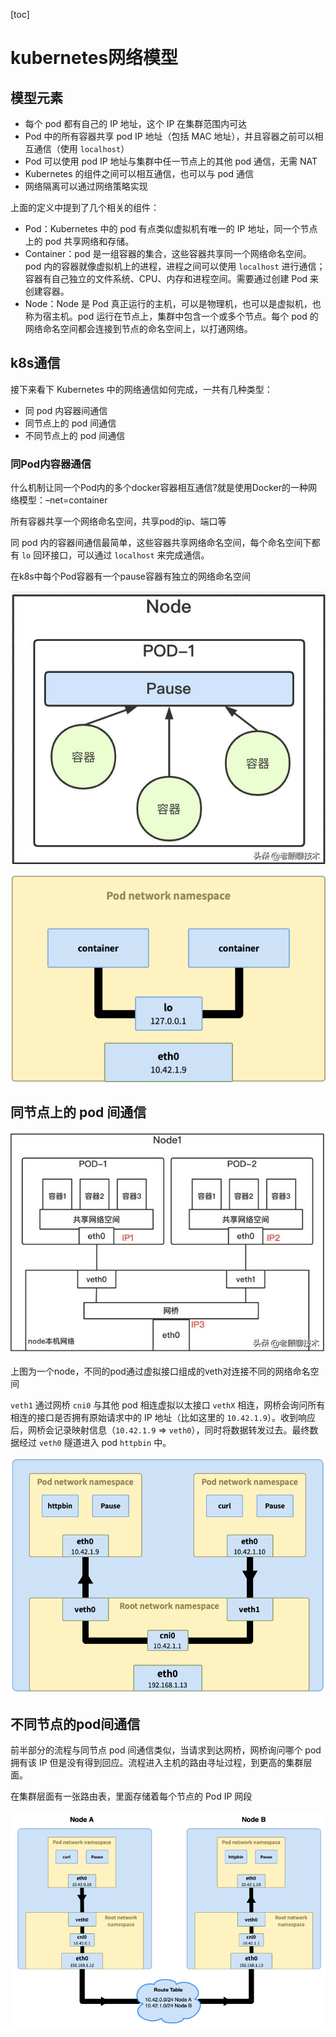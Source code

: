 [toc]

# kubernetes网络模型

## 模型元素

- 每个 pod 都有自己的 IP 地址，这个 IP 在集群范围内可达
- Pod 中的所有容器共享 pod IP 地址（包括 MAC 地址），并且容器之前可以相互通信（使用 `localhost`）
- Pod 可以使用 pod IP 地址与集群中任一节点上的其他 pod 通信，无需 NAT
- Kubernetes 的组件之间可以相互通信，也可以与 pod 通信
- 网络隔离可以通过网络策略实现

上面的定义中提到了几个相关的组件：

- Pod：Kubernetes 中的 pod 有点类似虚拟机有唯一的 IP 地址，同一个节点上的 pod 共享网络和存储。
- Container：pod 是一组容器的集合，这些容器共享同一个网络命名空间。pod 内的容器就像虚拟机上的进程，进程之间可以使用 `localhost` 进行通信；容器有自己独立的文件系统、CPU、内存和进程空间。需要通过创建 Pod 来创建容器。
- Node：Node 是 Pod 真正运行的主机，可以是物理机，也可以是虚拟机，也称为宿主机。pod 运行在节点上，集群中包含一个或多个节点。每个 pod 的网络命名空间都会连接到节点的命名空间上，以打通网络。

## k8s通信

接下来看下 Kubernetes 中的网络通信如何完成，一共有几种类型：

- 同 pod 内容器间通信
- 同节点上的 pod 间通信
- 不同节点上的 pod 间通信

### 同Pod内容器通信

什么机制让同一个Pod内的多个docker容器相互通信?就是使用Docker的一种网络模型：–net=container

所有容器共享一个网络命名空间，共享pod的ip、端口等

同 pod 内的容器间通信最简单，这些容器共享网络命名空间，每个命名空间下都有 `lo` 回环接口，可以通过 `localhost` 来完成通信。

在k8s中每个Pod容器有一个pause容器有独立的网络命名空间

![image-20240302144253240](assets/image-20240302144253240.png)

![image-20240302142316553](assets/image-20240302142316553.png)

## 同节点上的 pod 间通信

![image-20240302144604761](assets/image-20240302144604761.png)

上图为一个node，不同的pod通过虚拟接口组成的veth对连接不同的网络命名空间



`veth1` 通过网桥 `cni0` 与其他 pod 相连虚拟以太接口 `vethX` 相连，网桥会询问所有相连的接口是否拥有原始请求中的 IP 地址（比如这里的 `10.42.1.9`）。收到响应后，网桥会记录映射信息（`10.42.1.9` => `veth0`），同时将数据转发过去。最终数据经过 `veth0` 隧道进入 pod `httpbin` 中。

![image-20240302142546694](assets/image-20240302142546694.png)

## 不同节点的pod间通信

前半部分的流程与同节点 pod 间通信类似，当请求到达网桥，网桥询问哪个 pod 拥有该 IP 但是没有得到回应。流程进入主机的路由寻址过程，到更高的集群层面。

在集群层面有一张路由表，里面存储着每个节点的 Pod IP 网段

![image-20240302142819052](assets/image-20240302142819052.png)